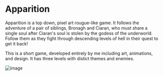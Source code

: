 # Apparition

Apparition is a top down, pixel art rougue-like game. It follows the adventure of a pair of siblings, Bronagh and Ciaran, who must share a single soul after Ciaran's soul is stolen by the godess of the underworld. Follow them as they fight through descending levels of hell in their quest to get it back!

This is a short game, developed entirely by me including art, animations, and design. It has three levels with distict themes and enemies.

![image](https://user-images.githubusercontent.com/15095707/197423852-917524f4-e478-483e-9f3e-4b40e9e4c2e4.png)
